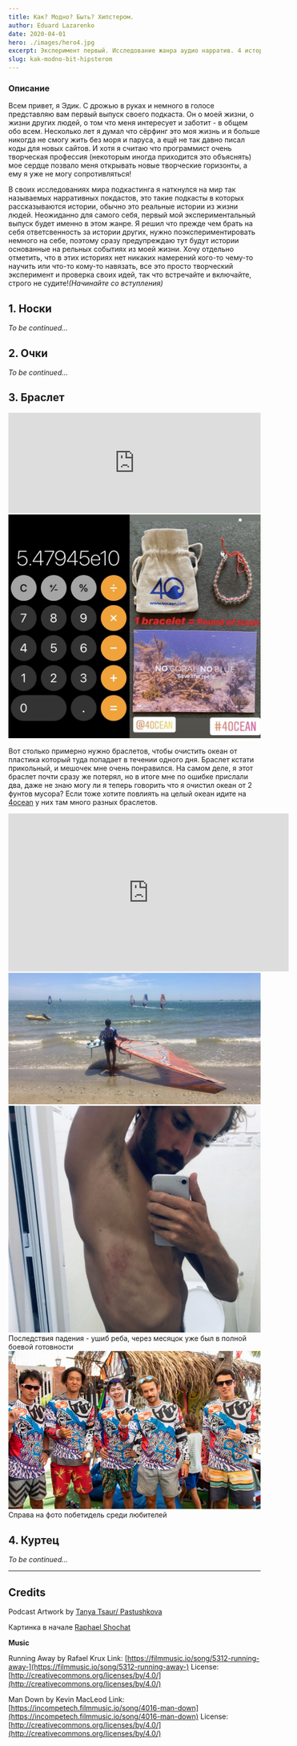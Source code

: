```yaml
---
title: Как? Модно? Быть? Хипстером.
author: Eduard Lazarenko
date: 2020-04-01
hero: ./images/hero4.jpg
excerpt: Эксперимент первый. Исследование жанра аудио нарратив. 4 истории основанные на реальных событиях из жизни автора.
slug: kak-modno-bit-hipsterom
---
```


<!-- ### Links -->

<!-- _(тут будут ссылки на всякие места где можно слушать подкасты)_ -->

<!-- [Apple Podcasts](https://www.google.com) -->

<!-- [Google Podcasts](https://www.google.com "Google's Homepage") -->

### Описание

Всем привет, я Эдик. С дрожью в руках и немного в голосе представляю вам первый выпуск своего подкаста. Он о моей жизни, о жизни других людей, о том что меня интересует и заботит - в общем обо всем. Несколько лет я думал что сёрфинг это моя жизнь и я больше никогда не смогу жить без моря и паруса, а ещё не так давно писал коды для новых сайтов. И хотя я считаю что программист очень творческая профессия (некоторым иногда приходится это объяснять) мое сердце позвало меня открывать новые творческие горизонты, а ему я уже не могу сопротивляться!

В своих исследованиях мира подкастинга я наткнулся на мир так называемых нарративных покдастов, это такие подкасты в которых рассказываются истории, обычно это реальные истории из жизни людей. Неожиданно для самого себя, первый мой экспериментальный выпуск будет именно в этом жанре. Я решил что прежде чем брать на себя ответсвенность за истории других, нужно поэкспериментировать немного на себе, поэтому сразу предупреждаю тут будут истории основанные на рельных событиях из моей жизни. Хочу отдельно отметить, что в этих историях нет никаких намерений кого-то чему-то научить или что-то кому-то навязать, все это просто творческий эксперимент и проверка своих идей, так что встречайте и включайте, строго не судите!_(Начинайте со вступления)_

## 1. Носки

_To be continued..._

## 2. Очки

_To be continued..._

## 3. Браслет

<iframe height="200px" width="100%" frameborder="no" scrolling="no" seamless src="https://player.simplecast.com/446d30c7-5443-4840-bcf6-65e7966aba25?dark=false"></iframe>

<div className="Image__Small">
  <img
    src="./images/bracelet_1.jpg"
    title="Сколько нужно браслетов?"
    alt="Сколько нужно браслетов?"
  />
</div>

Вот столько примерно нужно браслетов, чтобы очистить океан от пластика который туда попадает в течении одного дня. Браслет кстати прикольный, и мешочек мне очень понравился. На самом деле, я этот браслет почти сразу же потерял, но в итоге мне по ошибке прислали два, даже не знаю могу ли я теперь говорить что я очистил океан от 2 фунтов мусора? Если тоже хотите повлиять на целый океан идите на [4ocean](https://bit.ly/3dJ3jXr) у них там много разных браслетов.

<iframe width="560" height="315" src="https://www.youtube.com/embed/PJ5AEoO0cNM" frameborder="0" allow="accelerometer; autoplay; encrypted-media; gyroscope; picture-in-picture" allowfullscreen></iframe>

<div className="Image__Small">
  <img
    src="./images/bracelet_4.jpeg"
    title="Травма"
    alt="Травма"
  />
</div>

<div className="Image__Small">
  <img
    src="./images/bracelet_2.jpeg"
    title="Травма"
    alt="Травма"
  />
  <figcaption>Последствия падения - ушиб реба, через месяцок уже был в полной боевой готовности</figcaption>
</div>

<div className="Image__Small">
  <img
    src="./images/bracelet_3.jpeg"
    title="Участники"
    alt="Участники"
  />
  <figcaption>Справа на фото побетидель среди любителей</figcaption>
</div>

## 4. Куртец

_To be continued..._

---

## Credits

Podcast Artwork by [Tanya Tsaur/ Pastushkova](https://bit.ly/39yVBf9)

Картинка в начале [Raphael Shochat](https://bit.ly/2UWly3f)

**Music**

Running Away by Rafael Krux
Link: [https://filmmusic.io/song/5312-running-away-](https://filmmusic.io/song/5312-running-away-)
License: [http://creativecommons.org/licenses/by/4.0/](http://creativecommons.org/licenses/by/4.0/)

Man Down by Kevin MacLeod
Link: [https://incompetech.filmmusic.io/song/4016-man-down](https://incompetech.filmmusic.io/song/4016-man-down)
License: [http://creativecommons.org/licenses/by/4.0/](http://creativecommons.org/licenses/by/4.0/)
